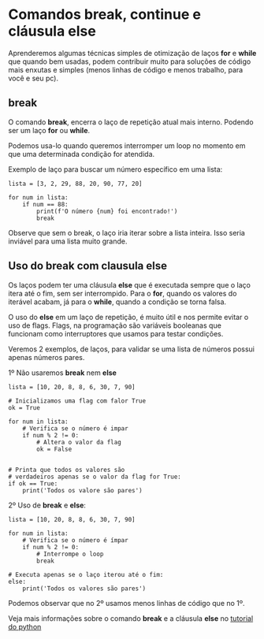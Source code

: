 # Comandos break, continue e cláusula else

Aprenderemos algumas técnicas simples de otimização de laços **for** e **while** que quando bem usadas, podem contribuir muito para soluções de código mais enxutas e simples (menos linhas de código e menos trabalho, para você e seu pc).



## break

O comando **break**, encerra o laço de repetição atual mais interno. Podendo ser um laço **for** ou **while**.

Podemos usa-lo quando queremos interromper um loop no momento em que uma determinada condição for atendida.

Exemplo de laço para buscar um número específico em uma lista:

```
lista = [3, 2, 29, 88, 20, 90, 77, 20]

for num in lista:
    if num == 88:
        print(f'O número {num} foi encontrado!')
        break
```

Observe que sem o break, o laço iria iterar sobre a lista inteira. Isso seria inviável para uma lista muito grande.

## Uso do break com clausula else

Os laços podem ter uma cláusula **else** que é executada sempre que o laço itera até o fim, sem ser interrompido. Para o **for**, quando os valores do iterável acabam, já para o **while**, quando a condição se torna falsa.

O uso do **else** em um laço de repetição, é muito útil e nos permite evitar o uso de flags. Flags, na programação são variáveis booleanas que funcionam como interruptores que usamos para testar condições.

Veremos 2 exemplos, de laços, para validar se uma lista de números possui apenas números pares.

1º Não usaremos **break** nem **else**

```
lista = [10, 20, 8, 8, 6, 30, 7, 90]

# Inicializamos uma flag com falor True
ok = True

for num in lista:
    # Verifica se o número é impar
    if num % 2 != 0:
        # Altera o valor da flag
        ok = False


# Printa que todos os valores são
# verdadeiros apenas se o valor da flag for True:
if ok == True:
    print('Todos os valore são pares')

```

2º Uso de **break** e **else**:

```
lista = [10, 20, 8, 8, 6, 30, 7, 90]

for num in lista:
    # Verifica se o número é ímpar
    if num % 2 != 0:
        # Interrompe o loop
        break

# Executa apenas se o laço iterou até o fim:
else:
    print('Todos os valores são pares')

```

Podemos observar que no 2º usamos menos linhas de código que no 1º.

Veja mais informações sobre o comando **break** e a cláusula **else** no [tutorial do python](https://docs.python.org/pt-br/3/tutorial/controlflow.html#:~:text=4.4.%20Comandos%20break%20e%20continue%2C%20e%20cl%C3%A1usula%20else%2C%20nos%20la%C3%A7os%20de%20repeti%C3%A7%C3%A3o)